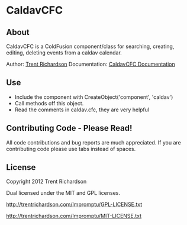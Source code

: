 CaldavCFC
=========

About
-----
CaldavCFC is a ColdFusion component/class for searching, creating, editing, deleting events from a caldav calendar.

Author: [Trent Richardson](http://trentrichardson.com)
Documentation: [CaldavCFC Documentation](http://trentrichardson.com/2012/07/09/caldavcfc-access-and-update-caldav-with-coldfusion/)

Use
---
- Include the component with CreateObject('component', 'caldav')
- Call methods off this object.
- Read the comments in caldav.cfc, they are very helpful

Contributing Code - Please Read!
--------------------------------
All code contributions and bug reports are much appreciated.  If you are contributing code please use tabs instead of spaces.


License
-------
Copyright 2012 Trent Richardson

Dual licensed under the MIT and GPL licenses.

http://trentrichardson.com/Impromptu/GPL-LICENSE.txt

http://trentrichardson.com/Impromptu/MIT-LICENSE.txt